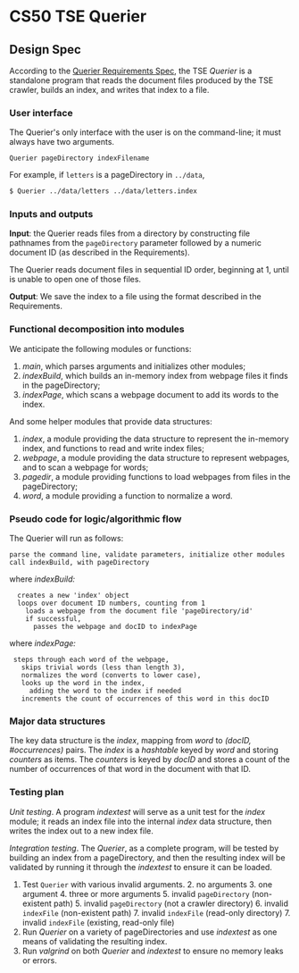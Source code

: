# CS50 TSE Querier
## Design Spec

According to the [Querier Requirements Spec](REQUIREMENTS.md), the TSE *Querier* is a standalone program that reads the document files produced by the TSE crawler, builds an index, and writes that index to a file. 

### User interface

The Querier's only interface with the user is on the command-line; it must always have two arguments.

```
Querier pageDirectory indexFilename
```

For example, if `letters` is a pageDirectory in `../data`,

``` bash
$ Querier ../data/letters ../data/letters.index
```

### Inputs and outputs

**Input**: the Querier reads files from a directory by constructing file pathnames from the `pageDirectory` parameter followed by a numeric document ID (as described in the Requirements).

The Querier reads document files in sequential ID order, beginning at 1, until is unable to open one of those files.

**Output**: We save the index to a file using the format described in the Requirements.

### Functional decomposition into modules

We anticipate the following modules or functions:

 1. *main*, which parses arguments and initializes other modules;
 2. *indexBuild*, which builds an in-memory index from webpage files it finds in the pageDirectory;
 2. *indexPage*, which scans a webpage document to add its words to the index.

And some helper modules that provide data structures:

 1. *index*, a module providing the data structure to represent the in-memory index, and functions to read and write index files;
 1. *webpage*, a module providing the data structure to represent webpages, and to scan a webpage for words;
 2. *pagedir*, a module providing functions to load webpages from files in the pageDirectory;
 4. *word*, a module providing a function to normalize a word.

### Pseudo code for logic/algorithmic flow

The Querier will run as follows:

    parse the command line, validate parameters, initialize other modules
    call indexBuild, with pageDirectory

where *indexBuild:*

      creates a new 'index' object
      loops over document ID numbers, counting from 1
        loads a webpage from the document file 'pageDirectory/id'
        if successful, 
          passes the webpage and docID to indexPage

where *indexPage:*

     steps through each word of the webpage,
       skips trivial words (less than length 3),
       normalizes the word (converts to lower case),
       looks up the word in the index,
         adding the word to the index if needed
       increments the count of occurrences of this word in this docID

### Major data structures

The key data structure is the *index*, mapping from *word* to *(docID, #occurrences)* pairs.
The *index* is a *hashtable* keyed by *word* and storing *counters* as items.
The *counters* is keyed by *docID* and stores a count of the number of occurrences of that word in the document with that ID. 

### Testing plan

*Unit testing*.  A program *indextest* will serve as a unit test for the *index* module; it reads an index file into the internal *index* data structure, then writes the index out to a new index file.

*Integration testing*.  The *Querier*, as a complete program, will be tested by building an index from a pageDirectory, and then the resulting index will be validated by running it through the *indextest* to ensure it can be loaded.

1. Test `Querier` with various invalid arguments.
	2. no arguments
	3. one argument
	4. three or more arguments
	5. invalid `pageDirectory` (non-existent path)
	5. invalid `pageDirectory` (not a crawler directory)
	6. invalid `indexFile` (non-existent path)
	7. invalid `indexFile` (read-only directory)
	7. invalid `indexFile` (existing, read-only file)
0. Run *Querier* on a variety of pageDirectories and use *indextest* as one means of validating the resulting index.
0. Run *valgrind* on both *Querier* and *indextest* to ensure no memory leaks or errors.